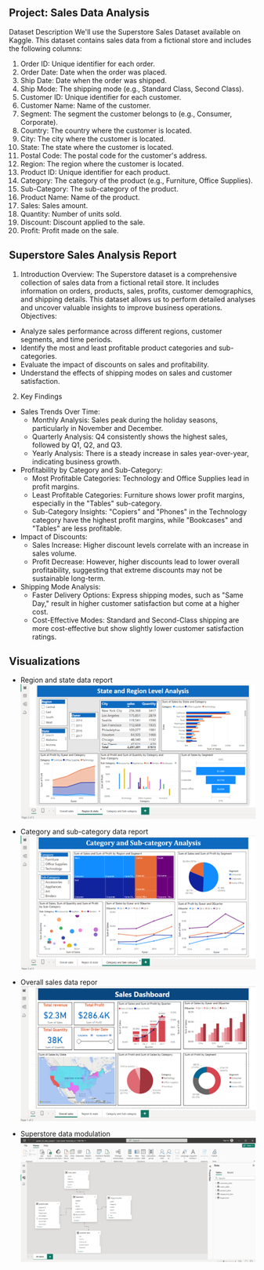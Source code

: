 ## Project: Sales Data Analysis
Dataset Description
We'll use the Superstore Sales Dataset available on Kaggle. This dataset contains sales data from a fictional store and includes the following columns:
1.	Order ID: Unique identifier for each order.
2.	Order Date: Date when the order was placed.
3.	Ship Date: Date when the order was shipped.
4.	Ship Mode: The shipping mode (e.g., Standard Class, Second Class).
5.	Customer ID: Unique identifier for each customer.
6.	Customer Name: Name of the customer.
7.	Segment: The segment the customer belongs to (e.g., Consumer, Corporate).
8.	Country: The country where the customer is located.
9.	City: The city where the customer is located.
10.	State: The state where the customer is located.
11.	Postal Code: The postal code for the customer's address.
12.	Region: The region where the customer is located.
13.	Product ID: Unique identifier for each product.
14.	Category: The category of the product (e.g., Furniture, Office Supplies).
15.	Sub-Category: The sub-category of the product.
16.	Product Name: Name of the product.
17.	Sales: Sales amount.
18.	Quantity: Number of units sold.
19.	Discount: Discount applied to the sale.
20.	Profit: Profit made on the sale.

## Superstore Sales Analysis Report
1. Introduction
Overview: The Superstore dataset is a comprehensive collection of sales data from a fictional retail store. It includes information on orders, products, sales, profits, customer demographics, and shipping details. This dataset allows us to perform detailed analyses and uncover valuable insights to improve business operations.
Objectives:
- Analyze sales performance across different regions, customer segments, and time periods.
- Identify the most and least profitable product categories and sub-categories.
- Evaluate the impact of discounts on sales and profitability.
- Understand the effects of shipping modes on sales and customer satisfaction.
2. Key Findings
- Sales Trends Over Time:
   - Monthly Analysis: Sales peak during the holiday seasons, particularly in November and December.
   - Quarterly Analysis: Q4 consistently shows the highest sales, followed by Q1, Q2, and Q3.
   - Yearly Analysis: There is a steady increase in sales year-over-year, indicating business growth.
- Profitability by Category and Sub-Category:
   - Most Profitable Categories: Technology and Office Supplies lead in profit margins.
   - Least Profitable Categories: Furniture shows lower profit margins, especially in the "Tables" sub-category.
   - Sub-Category Insights: "Copiers" and "Phones" in the Technology category have the highest profit margins, while "Bookcases" and "Tables" are less profitable.
- Impact of Discounts:
   - Sales Increase: Higher discount levels correlate with an increase in sales volume.
   - Profit Decrease: However, higher discounts lead to lower overall profitability, suggesting that extreme discounts may not be sustainable long-term.
- Shipping Mode Analysis:
   - Faster Delivery Options: Express shipping modes, such as "Same Day," result in higher customer satisfaction but come at a higher cost.
   - Cost-Effective Modes: Standard and Second-Class shipping are more cost-effective but show slightly lower customer satisfaction ratings.
## Visualizations
   - Region and state data report
  	![imagealt](https://github.com/Vasagiri-sai-kumar/data-analysis-project-sales-dataset/blob/3c578b660a1016aeedde375208d643cb763cde7f/Region_state_img.png)
  	
   - Category and sub-category data report
  	![imagealt](https://github.com/Vasagiri-sai-kumar/data-analysis-project-sales-dataset/blob/f6b004c4ce5e57d791f62c1028867e56aea212c7/category_sub-category_img.png)
   
   - Overall sales data repor 
    ![imagealt](https://github.com/Vasagiri-sai-kumar/data-analysis-project-sales-dataset/blob/6687563af5be98260f3fd184e95018f9cfacbdde/overallsales_img.png)
    
   - Superstore data modulation                                                            
    ![imagealt](https://github.com/Vasagiri-sai-kumar/data-analysis-project-sales-dataset/blob/6687563af5be98260f3fd184e95018f9cfacbdde/data_modulation.png)
                                                                  
